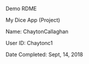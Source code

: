 Demo RDME

My Dice App (Project)

Name: ChaytonCallaghan  

User ID: Chaytonc1

Date Completed: Sept, 14, 2018
